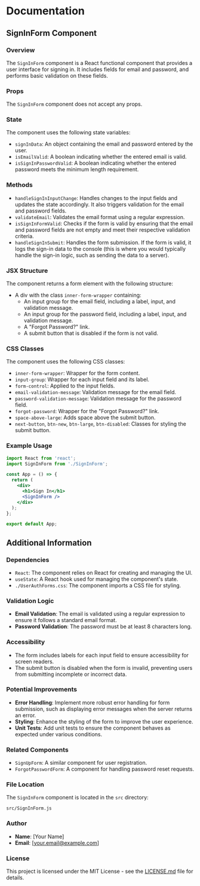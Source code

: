 # Documentation

## SignInForm Component

### Overview

The `SignInForm` component is a React functional component that provides a user interface for signing in. It includes fields for email and password, and performs basic validation on these fields.

### Props

The `SignInForm` component does not accept any props.

### State

The component uses the following state variables:

- `signInData`: An object containing the email and password entered by the user.
- `isEmailValid`: A boolean indicating whether the entered email is valid.
- `isSignInPasswordValid`: A boolean indicating whether the entered password meets the minimum length requirement.

### Methods

- `handleSignInInputChange`: Handles changes to the input fields and updates the state accordingly. It also triggers validation for the email and password fields.
- `validateEmail`: Validates the email format using a regular expression.
- `isSignInFormValid`: Checks if the form is valid by ensuring that the email and password fields are not empty and meet their respective validation criteria.
- `handleSignInSubmit`: Handles the form submission. If the form is valid, it logs the sign-in data to the console (this is where you would typically handle the sign-in logic, such as sending the data to a server).

### JSX Structure

The component returns a form element with the following structure:

- A div with the class `inner-form-wrapper` containing:
  - An input group for the email field, including a label, input, and validation message.
  - An input group for the password field, including a label, input, and validation message.
  - A "Forgot Password?" link.
  - A submit button that is disabled if the form is not valid.

### CSS Classes

The component uses the following CSS classes:

- `inner-form-wrapper`: Wrapper for the form content.
- `input-group`: Wrapper for each input field and its label.
- `form-control`: Applied to the input fields.
- `email-validation-message`: Validation message for the email field.
- `password-validation-message`: Validation message for the password field.
- `forgot-password`: Wrapper for the "Forgot Password?" link.
- `space-above-large`: Adds space above the submit button.
- `next-button`, `btn-new`, `btn-large`, `btn-disabled`: Classes for styling the submit button.

### Example Usage

```jsx
import React from 'react';
import SignInForm from './SignInForm';

const App = () => {
  return (
    <div>
      <h1>Sign In</h1>
      <SignInForm />
    </div>
  );
};

export default App;
```

## Additional Information

### Dependencies

- `React`: The component relies on React for creating and managing the UI.
- `useState`: A React hook used for managing the component's state.
- `./UserAuthForms.css`: The component imports a CSS file for styling.

### Validation Logic

- **Email Validation**: The email is validated using a regular expression to ensure it follows a standard email format.
- **Password Validation**: The password must be at least 8 characters long.

### Accessibility

- The form includes labels for each input field to ensure accessibility for screen readers.
- The submit button is disabled when the form is invalid, preventing users from submitting incomplete or incorrect data.

### Potential Improvements

- **Error Handling**: Implement more robust error handling for form submission, such as displaying error messages when the server returns an error.
- **Styling**: Enhance the styling of the form to improve the user experience.
- **Unit Tests**: Add unit tests to ensure the component behaves as expected under various conditions.

### Related Components

- `SignUpForm`: A similar component for user registration.
- `ForgotPasswordForm`: A component for handling password reset requests.

### File Location

The `SignInForm` component is located in the `src` directory:

```
src/SignInForm.js
```

### Author

- **Name**: [Your Name]
- **Email**: [your.email@example.com]

### License

This project is licensed under the MIT License - see the [LICENSE.md](LICENSE.md) file for details.
